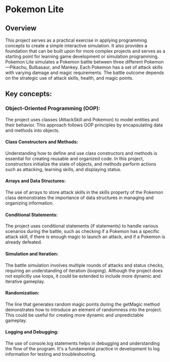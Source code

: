 # Pokemon Lite
## Overview
This project serves as a practical exercise in applying programming concepts to create a simple interactive simulation. It also provides a foundation that can be built upon for more complex projects and serves as a starting point for learning game development or simulation programming.
Pokemon Lite simulates a Pokemon battle between three different Pokemon—Pikachu, Bulbasaur, and Mankey. Each Pokemon has a set of attack skills with varying damage and magic requirements. The battle outcome depends on the strategic use of attack skills, health, and magic points.

## Key concepts:
### Object-Oriented Programming (OOP): 
The project uses classes (AttackSkill and Pokemon) to model entities and their behavior. This approach follows OOP principles by encapsulating data and methods into objects.
#### Class Constructors and Methods: 
Understanding how to define and use class constructors and methods is essential for creating reusable and organized code. In this project, constructors initialize the state of objects, and methods perform actions such as attacking, learning skills, and displaying status.
#### Arrays and Data Structures: 
The use of arrays to store attack skills in the skills property of the Pokemon class demonstrates the importance of data structures in managing and organizing information.
#### Conditional Statements: 
The project uses conditional statements (if statements) to handle various scenarios during the battle, such as checking if a Pokemon has a specific attack skill, if there is enough magic to launch an attack, and if a Pokemon is already defeated.
#### Simulation and Iteration: 
The battle simulation involves multiple rounds of attacks and status checks, requiring an understanding of iteration (looping). Although the project does not explicitly use loops, it could be extended to include more dynamic and iterative gameplay.
#### Randomization: 
The line that generates random magic points during the getMagic method demonstrates how to introduce an element of randomness into the project. This could be useful for creating more dynamic and unpredictable gameplay.
#### Logging and Debugging: 
The use of console.log statements helps in debugging and understanding the flow of the program. It's a fundamental practice in development to log information for testing and troubleshooting.


